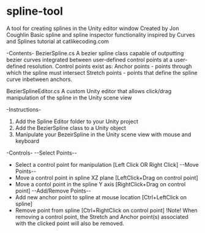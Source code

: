 # spline-tool
A tool for creating splines in the Unity editor window
Created by Jon Coughlin
Basic spline and spline inspector functionality inspired by Curves and Splines tutorial at catlikecoding.com

-Contents-
BezierSpline.cs
  A bezier spline class capable of outputting bezier curves integrated between user-defined control points at a user-defined resolution.
  Control points exist as:
    Anchor points - points through which the spline must intersect
    Stretch points - points that define the spline curve inbetween anchors. 

BezierSplineEditor.cs
  A custom Unity editor that allows click/drag manipulation of the spline in the Unity scene view

-Instructions-
1. Add the Spline Editor folder to your Unity project
2. Add the BezierSpline class to a Unity object
3. Manipulate your BezeirSpline in the Unity scene view with mouse and keyboard

-Controls-
--Select Points--
  * Select a control point for manipulation [Left Click OR Right Click]
--Move Points--
  * Move a control point in spline XZ plane [LeftClick+Drag on control point]
  * Move a contol point in the spline Y axis [RightClick+Drag on control point]
--Add/Remove Points--
  * Add new anchor point to spline at mouse location [Ctrl+LeftClick on spline]
  * Remove point from spline [Ctrl+RightClick on control point] !Note! When removing a control point, the Stretch and Anchor point(s) associated with the clicked point will also be removed.
  
